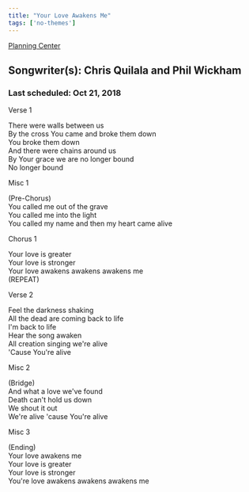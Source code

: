 ```yaml
---
title: "Your Love Awakens Me"
tags: ['no-themes']
---
```


[Planning Center](https://services.planningcenteronline.com/songs/15705584)

## Songwriter(s): Chris Quilala and Phil Wickham
### Last scheduled: Oct 21, 2018          

Verse 1  
  
There were walls between us  
By the cross You came and broke them down  
You broke them down  
And there were chains around us  
By Your grace we are no longer bound  
No longer bound  
  
Misc 1  
  
(Pre-Chorus)  
You called me out of the grave  
You called me into the light  
You called my name and then my heart came alive  
  
Chorus 1  
  
Your love is greater  
Your love is stronger  
Your love awakens awakens awakens me  
(REPEAT)  
  
Verse 2  
  
Feel the darkness shaking  
All the dead are coming back to life  
I'm back to life  
Hear the song awaken  
All creation singing we're alive  
'Cause You're alive  
  
Misc 2  
  
(Bridge)  
And what a love we've found  
Death can't hold us down  
We shout it out  
We're alive 'cause You're alive  
  
Misc 3  
  
(Ending)  
Your love awakens me  
Your love is greater  
Your love is stronger  
You're love awakens awakens awakens me
